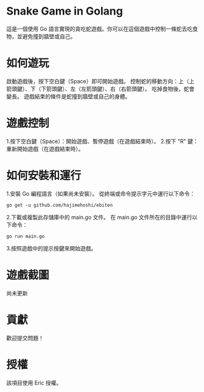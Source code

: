 # Snake Game in Golang
這是一個使用 Go 語言實現的貪吃蛇遊戲。你可以在這個遊戲中控制一條蛇去吃食物，並避免撞到牆壁或自己。

# 如何遊玩
啟動遊戲後，按下空白鍵（Space）即可開始遊戲。
控制蛇的移動方向：上（上箭頭鍵）、下（下箭頭鍵）、左（左箭頭鍵）、右（右箭頭鍵）。
吃掉食物後，蛇會變長。
遊戲結束的條件是蛇撞到牆壁或自己的身體。
# 遊戲控制
1.按下空白鍵（Space）：開始遊戲、暫停遊戲（在遊戲結束時）。
2.按下 "R" 鍵：重新開始遊戲（在遊戲結束時）。
# 如何安裝和運行
1.安裝 Go 編程語言（如果尚未安裝）。
從終端或命令提示字元中運行以下命令：
```
go get -u github.com/hajimehoshi/ebiten
```
2.下載或複製此存儲庫中的 main.go 文件。
在 main.go 文件所在的目錄中運行以下命令： 
```
go run main.go
```
3.按照遊戲中的提示按鍵來開始遊戲。
# 遊戲截圖
尚未更新

# 貢獻
歡迎提交問題！

# 授權
該項目使用 Eric 授權。
